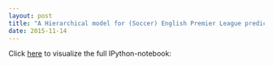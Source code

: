 ```yaml
---
layout: post
title: "A Hierarchical model for (Soccer) English Premier League prediction"
date: 2015-11-14
---
```


Click [here](https://github.com/ikeaveiro/pymc3/blob/master/Soccer_metrics_predictive.ipynb) to visualize the full IPython-notebook: 
